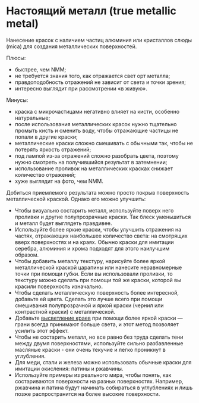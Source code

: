 # Настоящий металл (true metallic metal)

Нанесение красок с наличием частиц алюминия или кристаллов слюды (mica) для создания металлических поверхностей.

Плюсы:

- быстрее, чем NMM;
- не требуется знания того, как отражается свет орт металла;
- правдоподобность отражений не зависит от света и точки зрения;
- интересно выглядит при рассмотрении «в живую».

Минусы:

- краска с микрочастицами негативно влияет на кисти, особенно натуральные;
- после использования металлических красок нужно тщательно промыть кисть и сменить воду, чтобы отражающие частицы не попали в другие краски;
- металлические краски сложно смешивать с обычными так, чтобы не потерять яркость отражений;
- под лампой из-за отражений сложно разобрать цвета, поэтому нужно смотреть на получившийся результат в затемнении;
- использование проливок на металлических красках снижает количество отражений;
- хуже выглядит на фото, чем NMM.

Добиться приемлемого результата можно просто покрыв поверхность металлической краской. Однако его можно улучшить:

- Чтобы визуально состарить металл, используйте поверх него проливки и другие полупрозрачные краски. Так блеск уменьшиться и металл будет выглядеть правдивее.
- Используйте более яркие краски, чтобы улучшить отражения на частях, отражающих наибольшее количество света: на смотрящих вверх поверхностях и на краях. Обычно краски для имитации серебра, алюминия и хрома подходят для этого наилучшим образом.
- Чтобы добавить металлу текстуру, нарисуйте более яркой металлической краской царапины или нанесите неравномерные точки при помощи губки. Если вы использовали проливки, то текстуру можно сделать при помощи той же краски, которой вы красили поверхность изначально.
- Чтобы сделать металлическую поверхность более интересной, добавьте ей цвета. Сделать это лучше всего при помощи смешивания полупрозрачной и яркой краски (чернил или контрастной краски) с металлической.
- Добавьте [высветление краев](edge-highlighting.md) при помощи более яркой краски — грани всегда принимают больше света, и этот метод позволяет усилить этот эффект.
- Чтобы не состарить металл, но все равно без труда сделать тени между двумя поверхностями, используйте сильно разбавленные масляные краски - они очень текучие и легко проникнут в углубления.
- Для меди, стали и железа можно использовать обычные краски для имитации окисления: патины и ржавчины.
- Используйте примеры из реального мира, чтобы понять, как состариваются поверхности на разных поверхностях. Например, ржавчина и патина будут начинать собираться в углублениях и лишь позже распространится на более высокие поверхности.
